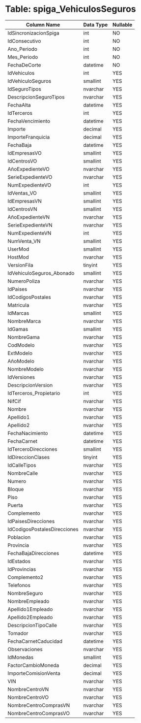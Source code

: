# Table: spiga_VehiculosSeguros

| Column Name | Data Type | Nullable |
|-------------|-----------|----------|
| IdSincronizacionSpiga | int | NO |
| IdConsecutivo | int | NO |
| Ano_Periodo | int | NO |
| Mes_Periodo | int | NO |
| FechaDeCorte | datetime | NO |
| IdVehiculos | int | YES |
| IdVehiculoSeguros | smallint | YES |
| IdSeguroTipos | nvarchar | YES |
| DescripcionSeguroTipos | nvarchar | YES |
| FechaAlta | datetime | YES |
| IdTerceros | int | YES |
| FechaVencimiento | datetime | YES |
| Importe | decimal | YES |
| ImporteFranquicia | decimal | YES |
| FechaBaja | datetime | YES |
| IdEmpresasVO | smallint | YES |
| IdCentrosVO | smallint | YES |
| AñoExpedienteVO | nvarchar | YES |
| SerieExpedienteVO | nvarchar | YES |
| NumExpedienteVO | int | YES |
| IdVentas_VO | smallint | YES |
| IdEmpresasVN | smallint | YES |
| IdCentrosVN | smallint | YES |
| AñoExpedienteVN | nvarchar | YES |
| SerieExpedienteVN | nvarchar | YES |
| NumExpedienteVN | int | YES |
| NumVenta_VN | smallint | YES |
| UserMod | smallint | YES |
| HostMod | nvarchar | YES |
| VersionFila | tinyint | YES |
| IdVehiculoSeguros_Abonado | smallint | YES |
| NumeroPoliza | nvarchar | YES |
| IdPaises | nvarchar | YES |
| IdCodigosPostales | nvarchar | YES |
| Matricula | nvarchar | YES |
| IdMarcas | smallint | YES |
| NombreMarca | nvarchar | YES |
| IdGamas | smallint | YES |
| NombreGama | nvarchar | YES |
| CodModelo | nvarchar | YES |
| ExtModelo | nvarchar | YES |
| AñoModelo | nvarchar | YES |
| NombreModelo | nvarchar | YES |
| IdVersiones | nvarchar | YES |
| DescripcionVersion | nvarchar | YES |
| IdTerceros_Propietario | int | YES |
| NifCif | nvarchar | YES |
| Nombre | nvarchar | YES |
| Apellido1 | nvarchar | YES |
| Apellido2 | nvarchar | YES |
| FechaNacimiento | datetime | YES |
| FechaCarnet | datetime | YES |
| IdTerceroDirecciones | smallint | YES |
| IdDireccionClases | tinyint | YES |
| IdCalleTipos | nvarchar | YES |
| NombreCalle | nvarchar | YES |
| Numero | nvarchar | YES |
| Bloque | nvarchar | YES |
| Piso | nvarchar | YES |
| Puerta | nvarchar | YES |
| Complemento | nvarchar | YES |
| IdPaisesDirecciones | nvarchar | YES |
| IdCodigosPostalesDirecciones | nvarchar | YES |
| Poblacion | nvarchar | YES |
| Provincia | nvarchar | YES |
| FechaBajaDirecciones | datetime | YES |
| IdEstados | nvarchar | YES |
| IdProvincias | nvarchar | YES |
| Complemento2 | nvarchar | YES |
| Telefonos | nvarchar | YES |
| NombreSeguro | nvarchar | YES |
| NombreEmpleado | nvarchar | YES |
| Apellido1Empleado | nvarchar | YES |
| Apellido2Empleado | nvarchar | YES |
| DescripcionTipoCalle | nvarchar | YES |
| Tomador | nvarchar | YES |
| FechaCarnetCaducidad | datetime | YES |
| Observaciones | nvarchar | YES |
| IdMonedas | smallint | YES |
| FactorCambioMoneda | decimal | YES |
| ImporteComisionVenta | decimal | YES |
| VIN | nvarchar | YES |
| NombreCentroVN | nvarchar | YES |
| NombreCentroVO | nvarchar | YES |
| NombreCentroComprasVN | nvarchar | YES |
| NombreCentroComprasVO | nvarchar | YES |
